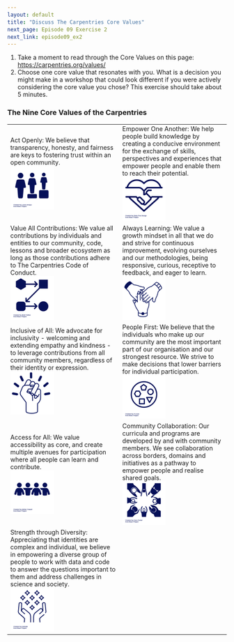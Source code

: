 ```yaml
---
layout: default
title: "Discuss The Carpentries Core Values"
next_page: Episode 09 Exercise 2
next_link: episode09_ex2
---
```


1. Take a moment to read through the Core Values on this page: <https://carpentries.org/values/>
2. Choose one core value that resonates with you. What is a decision you might make in a workshop
that could look different if you were actively considering the core value you chose?
This exercise should take about 5 minutes.

### The Nine Core Values of the Carpentries
<table>
  <tr><td>
Act Openly: We believe that transparency, honesty, and fairness are keys to fostering trust within an open community.<br/><img src="/assets/images/image001.png"></td>
  <td>Empower One Another: We help people build knowledge by creating a conducive environment for the exchange of skills, perspectives and experiences that empower people and enable them to reach their potential.<br/><img src="/assets/images/image002.png"></td></tr>
    <tr><td>
Value All Contributions: We value all contributions by individuals and entities to our community, code, lessons and broader ecosystem as long as those contributions adhere to The Carpentries Code of Conduct.<br/><img src="/assets/images/image003.png"></td>
  <td>Always Learning: We value a growth mindset in all that we do and strive for continuous improvement, evolving ourselves and our methodologies, being responsive, curious, receptive to feedback, and eager to learn.<br/><img src="/assets/images/image004.png"></td></tr>
    <tr><td>
Inclusive of All: We advocate for inclusivity - welcoming and extending empathy and kindness - to leverage contributions from all community members, regardless of their identity or expression.<br/><img src="/assets/images/image005.png"></td>
  <td>People First: We believe that the individuals who make up our community are the most important part of our organisation and our strongest resource. We strive to make decisions that lower barriers for individual participation.<br/><img src="/assets/images/image006.png"></td></tr>
    <tr><td>
Access for All: We value accessibility as core, and create multiple avenues for participation where all people can learn and contribute.<br/><img src="/assets/images/image007.png"></td>
  <td>Community Collaboration: Our curricula and programs are developed by and with community members. We see collaboration across borders, domains and initiatives as a pathway to empower people and realise shared goals.<br/><img src="/assets/images/image008.png"></td></tr>
    <tr><td>
Strength through Diversity: Appreciating that identities are complex and individual, we believe in empowering a diverse group of people to work with data and code to answer the questions important to them and address challenges in science and society.<br/><img src="/assets/images/image009.png"></td><td></td>
  </tr>
</table>
